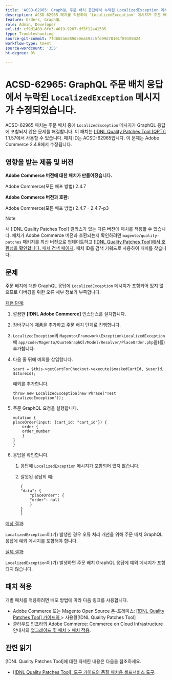 ```yaml
---
title: 'ACSD-62965: GraphQL 주문 배치 응답에서 누락된 LocalizedException 메시지가 수정되었습니다.'
description: ACSD-62965 패치를 적용하여 'LocalizedException' 메시지가 주문 배치 중 GraphQL 응답에 포함되지 않은 Adobe Commerce 문제를 해결합니다.
feature: Orders, GraphQL
role: Admin, Developer
exl-id: cf9d1409-6fe3-4019-9207-df5f12a41505
type: Troubleshooting
source-git-commit: 7fdb02a6d89d50ea593c5fd99d78101f89198424
workflow-type: tm+mt
source-wordcount: '355'
ht-degree: 0%

---
```


# ACSD-62965: GraphQL 주문 배치 응답에서 누락된 `LocalizedException` 메시지가 수정되었습니다.

ACSD-62965 패치는 주문 배치 중에 `LocalizedException` 메시지가 GraphQL 응답에 포함되지 않은 문제를 해결합니다. 이 패치는 [[!DNL Quality Patches Tool (QPT)]](/help/tools/quality-patches-tool/quality-patches-tool-to-self-serve-quality-patches.md) 1.1.57에서 사용할 수 있습니다. 패치 ID는 ACSD-62965입니다. 이 문제는 Adobe Commerce 2.4.8에서 수정됩니다.

## 영향을 받는 제품 및 버전

**Adobe Commerce 버전에 대한 패치가 만들어졌습니다.**

Adobe Commerce(모든 배포 방법) 2.4.7

**Adobe Commerce 버전과 호환:**

Adobe Commerce(모든 배포 방법) 2.4.7 - 2.4.7-p3

>[!NOTE]
>
>새 [!DNL Quality Patches Tool] 릴리스가 있는 다른 버전에 패치를 적용할 수 있습니다. 패치가 Adobe Commerce 버전과 호환되는지 확인하려면 `magento/quality-patches` 패키지를 최신 버전으로 업데이트하고 [[!DNL Quality Patches Tool]에서 호환성을 확인합니다. 패치 검색 페이지](https://experienceleague.adobe.com/tools/commerce-quality-patches/index.html?lang=ko). 패치 ID를 검색 키워드로 사용하여 패치를 찾습니다.

## 문제

주문 배치에 대한 GraphQL 응답에 `LocalizedException` 메시지가 포함되어 있지 않으므로 디버깅을 위한 오류 세부 정보가 부족합니다.

<u>재현 단계</u>:

1. 깔끔한 **[!DNL Adobe Commerce]** 인스턴스를 설치합니다.
1. 장바구니에 제품을 추가하고 주문 배치 단계로 진행합니다.
1. `LocalizedException`의 `Magento\Framework\Exception\LocalizedException`에 `app/code/Magento/QuoteGraphQl/Model/Resolver/PlaceOrder.php`을(를) 추가합니다.
1. 다음 줄 뒤에 예외를 삽입합니다.

   ```
   $cart = $this->getCartForCheckout->execute($maskedCartId, $userId, $storeId);
   ```

   예외를 추가합니다.

   ```
   throw new LocalizedException(new Phrase("Test LocalizedException"));
   ```

1. 주문 GraphQL 요청을 실행합니다.

   ```
   mutation {
   placeOrder(input: {cart_id: "cart_id"}) {
       order {
       order_number
       }
   }
   }
   ```

1. 응답을 확인합니다.
   1. 응답에 `LocalizedException` 메시지가 포함되어 있지 않습니다.
   1. 잘못된 응답의 예:

      ```
      {
      "data": {
          "placeOrder": {
          "order": null
          }
      }
      }
      ```

<u>예상 결과</u>:

`LocalizedException`이(가) 발생한 경우 오류 처리 개선을 위해 주문 배치 GraphQL 응답에 예외 메시지를 포함해야 합니다.

<u>실제 결과</u>:

`LocalizedException`이(가) 발생하면 주문 배치 GraphQL 응답에 예외 메시지가 포함되지 않습니다.

## 패치 적용

개별 패치를 적용하려면 배포 방법에 따라 다음 링크를 사용합니다.

* Adobe Commerce 또는 Magento Open Source 온-프레미스: [[!DNL Quality Patches Tool]  가이드의 &#x200B;](/help/tools/quality-patches-tool/usage.md)> 사용량[!DNL Quality Patches Tool]
* 클라우드 인프라의 Adobe Commerce: Commerce on Cloud Infrastructure 안내서의 [업그레이드 및 패치 > 패치 적용](https://experienceleague.adobe.com/docs/commerce-cloud-service/user-guide/develop/upgrade/apply-patches.html?lang=ko).

## 관련 읽기

[!DNL Quality Patches Tool]에 대한 자세한 내용은 다음을 참조하세요.

* [[!DNL Quality Patches Tool]: 도구 가이드의 품질 패치용 셀프서비스 도구](/help/tools/quality-patches-tool/quality-patches-tool-to-self-serve-quality-patches.md).
